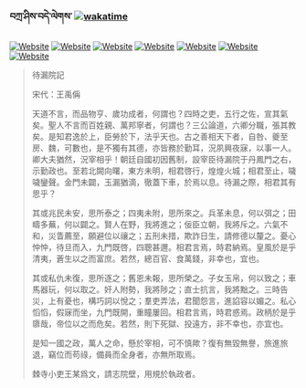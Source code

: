 ### བཀྲ་ཤིས་བདེ་ལེགས་	[![wakatime](https://wakatime.com/badge/user/5043ee4a-e361-4607-9d47-d557f2005d05.svg)](https://wakatime.com/@5043ee4a-e361-4607-9d47-d557f2005d05) 
[![Website](https://img.shields.io/website?label=&up_color=orange&up_message=Tianchi&url=https%3A%2F%2Fshields.io)](https://tianchi.aliyun.com/home/science/scienceDetail?userId=1095279182618)	[![Website](https://img.shields.io/website?label=&up_color=violet&up_message=AIstudio&url=https%3A%2F%2Fshields.io)](https://aistudio.baidu.com/aistudio/personalcenter/thirdview/979775)	[![Website](https://img.shields.io/website?label=&up_color=blue&up_message=Kaggle&url=https%3A%2F%2Fshields.io)](https://www.kaggle.com/ivanxu/)	[![Website](https://img.shields.io/website?label=&up_color=gay&up_message=Yuque&url=https%3A%2F%2Fshields.io)](https://www.yuque.com/ivanaxu)	[![Website](https://img.shields.io/website?label=&up_color=brown&up_message=Leetcode&url=https%3A%2F%2Fshields.io)](https://leetcode.cn/u/ivanaxu)	[![Website](https://img.shields.io/website?label=&up_color=red&up_message=Gitee&url=https%3A%2F%2Fshields.io)](https://gitee.com/IvanaXu)	[![Website](https://img.shields.io/website?label=&up_color=yellow&up_message=Monkeytype&url=https%3A%2F%2Fshields.io)](https://monkeytype.com/profile/IvanaXu) 

> 待漏院記
> 
> 宋代：王禹偁 
> 
> 天道不言，而品物亨、歲功成者，何謂也？四時之吏，五行之佐，宣其氣矣。聖人不言而百姓親、萬邦寧者，何謂也？三公論道，六卿分職，張其教矣。是知君逸於上，臣勞於下，法乎天也。古之善相天下者，自咎、夔至房、魏，可數也，是不獨有其德，亦皆務於勤耳，況夙興夜寐，以事一人。卿大夫猶然，況宰相乎！朝廷自國初因舊制，設宰臣待漏院于丹鳳門之右，示勤政也。至若北闕向曙，東方未明，相君啓行，煌煌火城；相君至止，噦噦鑾聲。金門未闢，玉漏猶滴，徹蓋下車，於焉以息。待漏之際，相君其有思乎？
> 
> 其或兆民未安，思所泰之；四夷未附，思所來之。兵革未息，何以弭之；田疇多蕪，何以闢之。賢人在野，我將進之；佞臣立朝，我將斥之。六氣不和，災眚薦至，願避位以禳之；五刑未措，欺詐日生，請修德以釐之。憂心忡忡，待旦而入，九門既啓，四聰甚邇。相君言焉，時君納焉。皇風於是乎清夷，蒼生以之而富庶。若然，總百官、食萬錢，非幸也，宜也。
> 
> 其或私仇未復，思所逐之；舊恩未報，思所榮之。子女玉帛，何以致之；車馬器玩，何以取之。奸人附勢，我將陟之；直士抗言，我將黜之。三時告災，上有憂也，構巧詞以悅之；羣吏弄法，君聞怨言，進諂容以媚之。私心慆慆，假寐而坐，九門既開，重瞳屢回。相君言焉，時君惑焉。政柄於是乎隳哉，帝位以之而危矣。若然，則下死獄、投遠方，非不幸也，亦宜也。
> 
> 是知一國之政，萬人之命，懸於宰相，可不慎歟？復有無毀無譽，旅進旅退，竊位而苟祿，備員而全身者，亦無所取焉。
> 
> 棘寺小吏王某爲文，請志院壁，用規於執政者。
>
